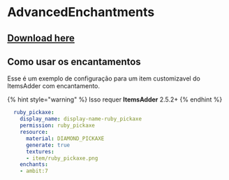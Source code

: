 # AdvancedEnchantments

## [Download here](https://www.spigotmc.org/resources/43058/)

## Como usar os encantamentos

Esse é um exemplo de configuração para um item customizavel do ItemsAdder com encantamento.

{% hint style="warning" %}
Isso requer **ItemsAdder** 2.5.2+
{% endhint %}

```yaml
  ruby_pickaxe:
    display_name: display-name-ruby_pickaxe
    permission: ruby_pickaxe
    resource:
      material: DIAMOND_PICKAXE
      generate: true
      textures:
      - item/ruby_pickaxe.png
    enchants:
    - ambit:7
```
